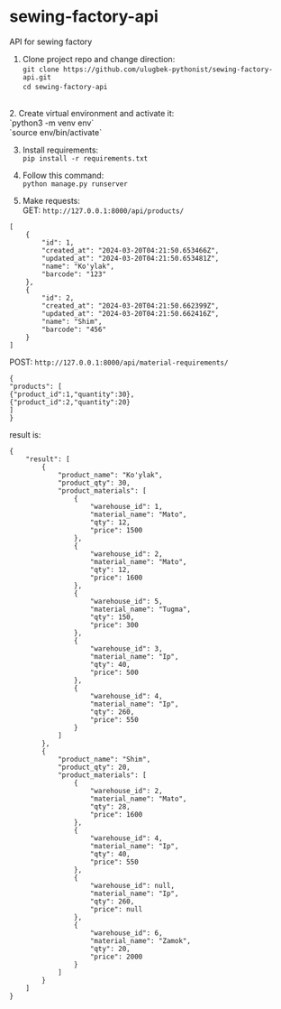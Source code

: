 # sewing-factory-api
API for sewing factory

1. Clone project repo and change direction:<br/>
`git clone https://github.com/ulugbek-pythonist/sewing-factory-api.git`<br/>
`cd sewing-factory-api`
<br/>
2. Create virtual environment and activate it:<br/>
`python3 -m venv env`<br/>
`source env/bin/activate`<br/>

3. Install requirements:<br/>
`pip install -r requirements.txt`<br/>

4. Follow this command:<br/>
`python manage.py runserver`<br/>

5. Make requests:<br/>
GET: `http://127.0.0.1:8000/api/products/`

```
[
    {
        "id": 1,
        "created_at": "2024-03-20T04:21:50.653466Z",
        "updated_at": "2024-03-20T04:21:50.653481Z",
        "name": "Ko'ylak",
        "barcode": "123"
    },
    {
        "id": 2,
        "created_at": "2024-03-20T04:21:50.662399Z",
        "updated_at": "2024-03-20T04:21:50.662416Z",
        "name": "Shim",
        "barcode": "456"
    }
]
```

POST: `http://127.0.0.1:8000/api/material-requirements/`

```
{
"products": [
{"product_id":1,"quantity":30},
{"product_id":2,"quantity":20}
]
}
```

result is:

```
{
    "result": [
        {
            "product_name": "Ko'ylak",
            "product_qty": 30,
            "product_materials": [
                {
                    "warehouse_id": 1,
                    "material_name": "Mato",
                    "qty": 12,
                    "price": 1500
                },
                {
                    "warehouse_id": 2,
                    "material_name": "Mato",
                    "qty": 12,
                    "price": 1600
                },
                {
                    "warehouse_id": 5,
                    "material_name": "Tugma",
                    "qty": 150,
                    "price": 300
                },
                {
                    "warehouse_id": 3,
                    "material_name": "Ip",
                    "qty": 40,
                    "price": 500
                },
                {
                    "warehouse_id": 4,
                    "material_name": "Ip",
                    "qty": 260,
                    "price": 550
                }
            ]
        },
        {
            "product_name": "Shim",
            "product_qty": 20,
            "product_materials": [
                {
                    "warehouse_id": 2,
                    "material_name": "Mato",
                    "qty": 28,
                    "price": 1600
                },
                {
                    "warehouse_id": 4,
                    "material_name": "Ip",
                    "qty": 40,
                    "price": 550
                },
                {
                    "warehouse_id": null,
                    "material_name": "Ip",
                    "qty": 260,
                    "price": null
                },
                {
                    "warehouse_id": 6,
                    "material_name": "Zamok",
                    "qty": 20,
                    "price": 2000
                }
            ]
        }
    ]
}
```